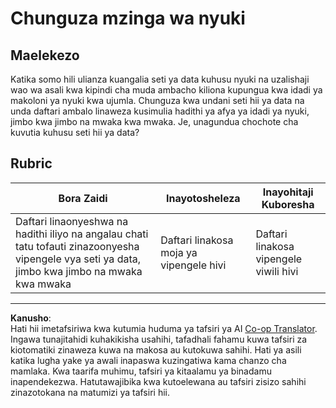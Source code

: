 <!--
CO_OP_TRANSLATOR_METADATA:
{
  "original_hash": "680419753c086eef51be86607c623945",
  "translation_date": "2025-08-26T16:57:22+00:00",
  "source_file": "3-Data-Visualization/12-visualization-relationships/assignment.md",
  "language_code": "sw"
}
-->
# Chunguza mzinga wa nyuki

## Maelekezo

Katika somo hili ulianza kuangalia seti ya data kuhusu nyuki na uzalishaji wao wa asali kwa kipindi cha muda ambacho kiliona kupungua kwa idadi ya makoloni ya nyuki kwa ujumla. Chunguza kwa undani seti hii ya data na unda daftari ambalo linaweza kusimulia hadithi ya afya ya idadi ya nyuki, jimbo kwa jimbo na mwaka kwa mwaka. Je, unagundua chochote cha kuvutia kuhusu seti hii ya data?

## Rubric

| Bora Zaidi                                                                                                                                              | Inayotosheleza                          | Inayohitaji Kuboresha                    |
| ------------------------------------------------------------------------------------------------------------------------------------------------------- | --------------------------------------- | ---------------------------------------- |
| Daftari linaonyeshwa na hadithi iliyo na angalau chati tatu tofauti zinazoonyesha vipengele vya seti ya data, jimbo kwa jimbo na mwaka kwa mwaka         | Daftari linakosa moja ya vipengele hivi | Daftari linakosa vipengele viwili hivi   |

---

**Kanusho**:  
Hati hii imetafsiriwa kwa kutumia huduma ya tafsiri ya AI [Co-op Translator](https://github.com/Azure/co-op-translator). Ingawa tunajitahidi kuhakikisha usahihi, tafadhali fahamu kuwa tafsiri za kiotomatiki zinaweza kuwa na makosa au kutokuwa sahihi. Hati ya asili katika lugha yake ya awali inapaswa kuzingatiwa kama chanzo cha mamlaka. Kwa taarifa muhimu, tafsiri ya kitaalamu ya binadamu inapendekezwa. Hatutawajibika kwa kutoelewana au tafsiri zisizo sahihi zinazotokana na matumizi ya tafsiri hii.